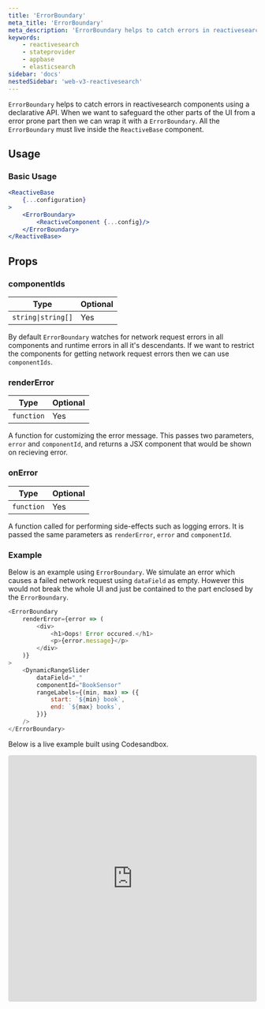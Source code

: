 ```yaml
---
title: 'ErrorBoundary'
meta_title: 'ErrorBoundary'
meta_description: 'ErrorBoundary helps to catch errors in reactivesearch components using a declarative API.'
keywords:
    - reactivesearch
    - stateprovider
    - appbase
    - elasticsearch
sidebar: 'docs'
nestedSidebar: 'web-v3-reactivesearch'
---
```


`ErrorBoundary` helps to catch errors in reactivesearch components using a declarative API. When we want to safeguard the other parts of the UI from a error prone part then we can wrap it with a `ErrorBoundary`. All the `ErrorBoundary` must live inside the `ReactiveBase` component.

## Usage

### Basic Usage

```jsx
<ReactiveBase
	{...configuration}
>
	<ErrorBoundary>
		<ReactiveComponent {...config}/>
	</ErrorBoundary>
</ReactiveBase>
```

## Props
### componentIds

| Type | Optional |
|------|----------|
|  `string\|string[]` |   Yes   |

By default `ErrorBoundary` watches for network request errors in all components and runtime errors in all it's descendants. If we want to restrict the components for getting network request errors then we can use `componentIds`.

### renderError

| Type | Optional |
|------|----------|
|  `function` |   Yes   |

A function for customizing the error message. This passes two parameters, `error` and `componentId`, and returns a JSX component that would be shown on recieving error.

### onError

| Type | Optional |
|------|----------|
|  `function` |   Yes   |

A function called for performing side-effects such as logging errors. It is passed the same parameters as `renderError`, `error` and `componentId`.

### Example
Below is an example using `ErrorBoundary`. We simulate an error which causes a failed network request using `dataField` as empty. However this would not break the whole UI and just be contained to the part enclosed by the `ErrorBoundary`. 

```js
<ErrorBoundary
	renderError={error => (
		<div>
			<h1>Oops! Error occured.</h1>
			<p>{error.message}</p>
		</div>
	)}
>
	<DynamicRangeSlider
		dataField="_"
		componentId="BookSensor"
		rangeLabels={(min, max) => ({
			start: `${min} book`,
			end: `${max} books`,
		})}
	/>
</ErrorBoundary>
```

Below is a live example built using Codesandbox.

<iframe src="https://codesandbox.io/embed/github/appbaseio/reactivesearch/tree/next/packages/web/examples/ErrorBoundary?fontsize=14&hidenavigation=1&theme=dark"
     style="width:100%; height:500px; border:0; border-radius: 4px; overflow:hidden;"
     title="errorboundary"
     allow="accelerometer; ambient-light-sensor; camera; encrypted-media; geolocation; gyroscope; hid; microphone; midi; payment; usb; vr; xr-spatial-tracking"
     sandbox="allow-forms allow-modals allow-popups allow-presentation allow-same-origin allow-scripts"
   ></iframe>